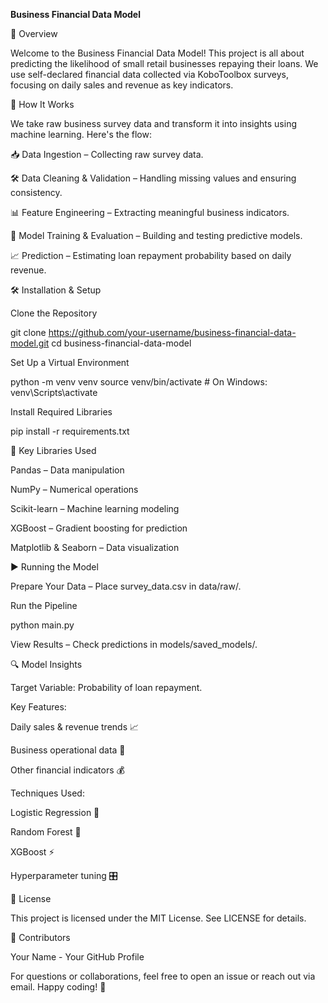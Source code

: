 **Business Financial Data Model**

🚀 Overview

Welcome to the Business Financial Data Model! This project is all about predicting the likelihood of small retail businesses repaying their loans. We use self-declared financial data collected via KoboToolbox surveys, focusing on daily sales and revenue as key indicators.

🔄 How It Works

We take raw business survey data and transform it into insights using machine learning. Here's the flow:

📥 Data Ingestion – Collecting raw survey data.

🛠️ Data Cleaning & Validation – Handling missing values and ensuring consistency.

📊 Feature Engineering – Extracting meaningful business indicators.

🤖 Model Training & Evaluation – Building and testing predictive models.

📈 Prediction – Estimating loan repayment probability based on daily revenue.

🛠️ Installation & Setup

Clone the Repository

git clone https://github.com/your-username/business-financial-data-model.git
cd business-financial-data-model

Set Up a Virtual Environment

python -m venv venv
source venv/bin/activate  # On Windows: venv\Scripts\activate

Install Required Libraries

pip install -r requirements.txt

📜 Key Libraries Used

Pandas – Data manipulation

NumPy – Numerical operations

Scikit-learn – Machine learning modeling

XGBoost – Gradient boosting for prediction

Matplotlib & Seaborn – Data visualization

▶️ Running the Model

Prepare Your Data – Place survey_data.csv in data/raw/.

Run the Pipeline

python main.py

View Results – Check predictions in models/saved_models/.

🔍 Model Insights

Target Variable: Probability of loan repayment.

Key Features:

Daily sales & revenue trends 📈

Business operational data 🏪

Other financial indicators 💰

Techniques Used:

Logistic Regression 🤖

Random Forest 🌲

XGBoost ⚡

Hyperparameter tuning 🎛️

📜 License

This project is licensed under the MIT License. See LICENSE for details.

🤝 Contributors

Your Name - Your GitHub Profile

For questions or collaborations, feel free to open an issue or reach out via email. Happy coding! 🚀

